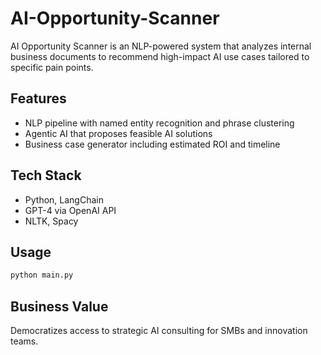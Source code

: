 # AI-Opportunity-Scanner
AI Opportunity Scanner is an NLP-powered system that analyzes internal business documents to recommend high-impact AI use cases tailored to specific pain points.

## Features
- NLP pipeline with named entity recognition and phrase clustering
- Agentic AI that proposes feasible AI solutions
- Business case generator including estimated ROI and timeline

## Tech Stack
- Python, LangChain
- GPT-4 via OpenAI API
- NLTK, Spacy

## Usage
```bash
python main.py
```

## Business Value
Democratizes access to strategic AI consulting for SMBs and innovation teams.
